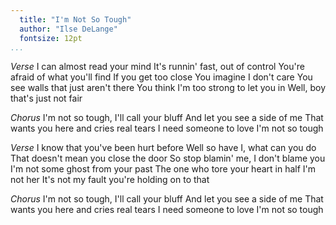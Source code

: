 ```yaml
---
  title: "I'm Not So Tough"
  author: "Ilse DeLange"
  fontsize: 12pt
...
```


*Verse*
I can almost read your mind
It's runnin' fast, out of control
You're afraid of what you'll find
If you get too close
You imagine I don't care
You see walls that just aren't there
You think I'm too strong to let you in
Well, boy that's just not fair

*Chorus*
I'm not so tough, I'll call your bluff
And let you see a side of me
That wants you here and cries real tears
I need someone to love
I'm not so tough

*Verse*
I know that you've been hurt before
Well so have I, what can you do
That doesn't mean you close the door
So stop blamin' me, I don't blame you
I'm not some ghost from your past
The one who tore your heart in half
I'm not her
It's not my fault you're holding on to that

*Chorus*
I'm not so tough, I'll call your bluff
And let you see a side of me
That wants you here and cries real tears
I need someone to love
I'm not so tough
